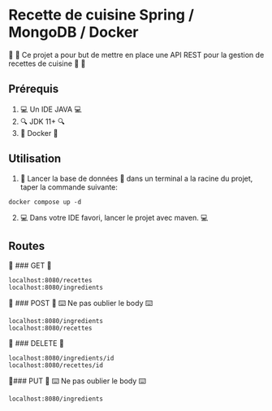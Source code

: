 # Recette de cuisine Spring / MongoDB / Docker

:fries: :shrimp: Ce projet a pour but de mettre en place une API REST pour la gestion de recettes de cuisine :fries: :shrimp:

## Prérequis
1. :computer: Un IDE JAVA :computer:
2. :mag: JDK 11+ :mag:
3. :electric_plug: Docker :electric_plug:

## Utilisation
1. :abacus: Lancer la base de données :abacus:
   dans un terminal a la racine du projet, taper la commande suivante:
```shell script
docker compose up -d
```

2. :computer: Dans votre IDE favori, lancer le projet avec maven. :computer:


## Routes

:milky_way: ### GET :milky_way:

````shell
localhost:8080/recettes
localhost:8080/ingredients
````

:milky_way: ### POST :milky_way:
:keyboard: Ne pas oublier le body :keyboard:
````shell
localhost:8080/ingredients
localhost:8080/recettes
````

:milky_way: ### DELETE :milky_way:
````shell
localhost:8080/ingredients/id
localhost:8080/recettes/id
````

:milky_way:### PUT :milky_way:
:keyboard: Ne pas oublier le body :keyboard:
````shell
localhost:8080/ingredients
````